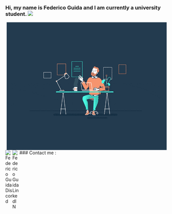 ### Hi, my name is Federico Guida and I am currently a university student. <img src="https://media.giphy.com/media/hvRJCLFzcasrR4ia7z/giphy.gif" width="25px"> 
<img align="right" alt="GIF" src="https://github.com/federicoguida/federicoguida/blob/03270dc8be98e46d13c742a7a8104601e4adc208/1_hwR_VDaY0wA5J4aPL6j9Zw.gif?raw=True" width="500" height="400" />
### Contact me :
<a href="https://discord.gg/Kzwp8yRV">
  <img align="left" alt="Federico Guida Discord" width="22px" src="https://raw.githubusercontent.com/peterthehan/peterthehan/master/assets/discord.svg" />
</a
<a href="https://www.linkedin.com/in/federico-guida-42b7271b8/">
  <img align="left" alt="Federico Guida LinkedIN" width="22px" src="https://raw.githubusercontent.com/peterthehan/peterthehan/master/assets/linkedin.svg" />
</a>

